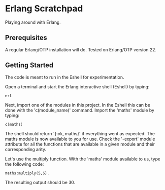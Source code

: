 # Erlang Scratchpad

Playing around with Erlang.

## Prerequisites

A regular Erlang/OTP installation will do. Tested on Erlang/OTP version 22.

## Getting Started

The code is meant to run in the Eshell for experimentation.

Open a terminal and start the Erlang interactive shell (Eshell) by typing:

```
erl
```

Next, import one of the modules in this project. In the Eshell this can be done with the 'c(module_name)' command. Import the 'maths' module by typing:

```
c(maths)
```

The shell should return '{:ok, maths}' if everything went as expected. The maths module is now available to you for use. Check the '-export' module attribute for all the functions that are available in a given module and their corresponding arity.

Let's use the multiply function. With the 'maths' module available to us, type the following code:

```
maths:multiply(5,6).
```

The resulting output should be 30.
